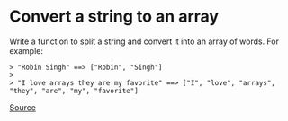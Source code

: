 # Convert a string to an array

Write a function to split a string and convert it into an array of words.
For example:

<!-- markdownlint-disable MD013 -->
```text
> "Robin Singh" ==> ["Robin", "Singh"]
>
> "I love arrays they are my favorite" ==> ["I", "love", "arrays", "they", "are", "my", "favorite"]
```
<!-- markdownlint-enable MD013 -->

[Source](https://www.codewars.com/kata/57e76bc428d6fbc2d500036d)